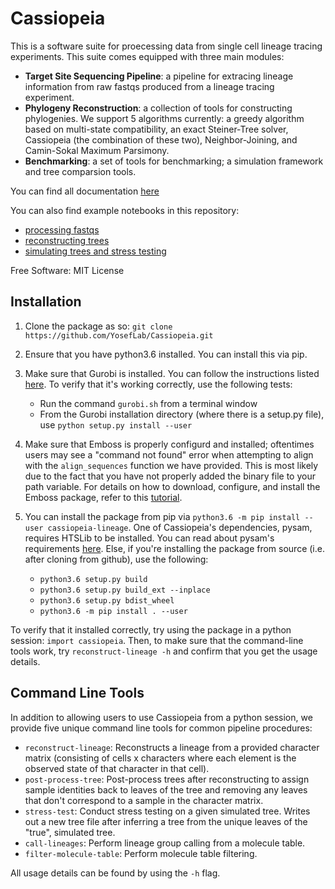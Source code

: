 
Cassiopeia
============

This is a software suite for proecessing data from single cell lineage tracing experiments. This suite comes equipped with three main modules:

- **Target Site Sequencing Pipeline**: a pipeline for extracing lineage information from raw fastqs produced from a lineage tracing experiment.
- **Phylogeny Reconstruction**: a collection of tools for constructing phylogenies. We support 5 algorithms currently: a greedy algorithm based on multi-state compatibility, an exact Steiner-Tree solver, Cassiopeia (the combination of these two), Neighbor-Joining, and Camin-Sokal Maximum Parsimony. 
- **Benchmarking**: a set of tools for benchmarking; a simulation framework and tree comparsion tools. 

You can find all documentation [here](https://cassiopeia-lineage.readthedocs.io/en/latest/readme.html)

You can also find example notebooks in this repository:

- [processing fastqs](https://github.com/YosefLab/Cassiopeia/blob/master/notebooks/process_fastq.ipynb)
- [reconstructing trees](https://github.com/YosefLab/Cassiopeia/blob/master/notebooks/reconstruct_lineages.ipynb)
- [simulating trees and stress testing](https://github.com/YosefLab/Cassiopeia/blob/master/notebooks/simulate_and_stress_test.ipynb)

Free Software: MIT License

Installation
--------------

1. Clone the package as so: ``git clone https://github.com/YosefLab/Cassiopeia.git``

2. Ensure that you have python3.6 installed. You can install this via pip.

3. Make sure that Gurobi is installed. You can follow the instructions listed [here](http://www.gurobi.com/academia/for-universities). To verify that it's working correctly, use the following tests:
    * Run the command ``gurobi.sh`` from a terminal window
    * From the Gurobi installation directory (where there is a setup.py file), use ``python setup.py install --user``
    
4. Make sure that Emboss is properly configurd and installed; oftentimes users may see a "command not found" error when attempting to align with the `align_sequences` function we have provided. This is most likely due to the fact that you have not properly added the binary file to your path variable. For details on how to download, configure, and install the Emboss package, refer to this [tutorial](http://emboss.open-bio.org/html/adm/ch01s01.html).

5. You can install the package from pip via ``python3.6 -m pip install --user cassiopeia-lineage``. One of Cassiopeia's dependencies, pysam, requires HTSLib to be installed. You can read about pysam's requirements [here](https://pysam.readthedocs.io/en/latest/installation.html#requirements). Else, if you're installing the package from source (i.e. after cloning from github), use the following:
    * ``python3.6 setup.py build``
    * ``python3.6 setup.py build_ext --inplace``
    * ``python3.6 setup.py bdist_wheel``
    * ``python3.6 -m pip install . --user``
    
    
To verify that it installed correctly, try using the package in a python session: ``import cassiopeia``. Then, to make sure that the command-line tools work, try ``reconstruct-lineage -h`` and confirm that you get the usage details.

Command Line Tools
-------------------

In addition to allowing users to use Cassiopeia from a python session, we provide five unique command line tools for common pipeline procedures:

- `reconstruct-lineage`: Reconstructs a lineage from a provided character matrix (consisting of cells x characters where each element is the observed state of that character in that cell).
- `post-process-tree`: Post-process trees after reconstructing to assign sample identities back to leaves of the tree and removing any leaves that don't correspond to a sample in the character matrix.
- `stress-test`: Conduct stress testing on a given simulated tree. Writes out a new tree file after inferring a tree from the unique leaves of the "true", simulated tree.
- `call-lineages`: Perform lineage group calling from a molecule table.
- `filter-molecule-table`: Perform molecule table filtering. 

All usage details can be found by using the `-h` flag. 
